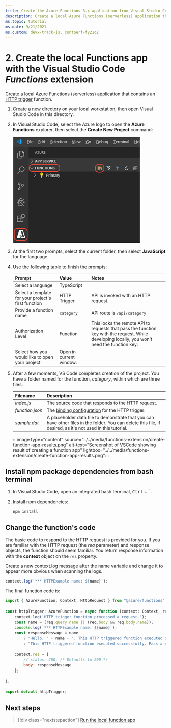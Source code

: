 ```yaml
---
title: Create the Azure Functions 3.x application from Visual Studio Code
description: Create a local Azure Functions (serverless) application that contains a function that uses an HTTP trigger. An Azure Functions app can contain many Functions with different triggers. The HTTP trigger specifically handles incoming HTTP traffic.
ms.topic: tutorial
ms.date: 9/21/2021
ms.custom: devx-track-js, contperf-fy21q2
---
```


# 2. Create the local Functions app with the Visual Studio Code _Functions_ extension

Create a local Azure Functions (serverless) application that contains an [HTTP trigger](/azure/azure-functions/functions-reference-node#http-triggers-and-bindings) function. 

1. Create a new directory on your local workstation, then open Visual Studio Code in this directory. 

1. In Visual Studio Code, select the Azure logo to open the **Azure Functions** explorer, then select the **Create New Project** command:

    ![Create a local Function app in VS Code](../../media/functions-extension/create-function-app-project.png)

1. At the first two prompts, select the current folder, then select **JavaScript** for the language.
1. Use the following table to finish the prompts:

    |Prompt|Value|Notes|
    |--|--|--|
    |Select a language|TypeScript||
    |Select a template for your project's first function|HTTP Trigger|API is invoked with an HTTP request.|
    |Provide a function name|`category`|API route is `/api/category`|
    |Authorization Level|Function|This locks the remote API to requests that pass the function key with the request. While developing locally, you won't need the function key.|
    |Select how you would like to open your project|Open in current window.||

1. After a few moments, VS Code completes creation of the project. You have a folder named for the function, *category*, within which are three files:

    | Filename | Description |
    | --- | --- |
    | *index.js* |  The source code that responds to the HTTP request. |
    | *function.json* | The [binding configuration](/azure/azure-functions/functions-triggers-bindings) for the HTTP trigger. |
    | *sample.dat* | A placeholder data file to demonstrate that you can have other files in the folder. You can delete this file, if desired, as it's not used in this tutorial. |

    :::image type="content" source="../../media/functions-extension/create-function-app-results.png" alt-text="Screenshot of VSCode showing result of creating a function app" lightbox="../../media/functions-extension/create-function-app-results.png":::

## Install npm package dependencies from bash terminal

1. In Visual Studio Code, open an integrated bash terminal, <kbd>Ctrl</kbd> + <kbd>`</kbd>.
1. Install npm dependencies:

    ```bash
    npm install
    ```

## Change the function's code

The basic code to respond to the HTTP request is provided for you. If you are familiar with the HTTP request (the _req_ parameter) and response objects, the function should seem familiar. You return response information with the **context** object on the `res` property.  

<a name="http-function-javascript-template-code"></a>

Create a new context.log message after the name variable and change it to appear more obvious when scanning the logs.

```javascript
context.log(`*** HTTPExample name: ${name}`);
```

The final function code is:


```javascript
import { AzureFunction, Context, HttpRequest } from "@azure/functions"

const httpTrigger: AzureFunction = async function (context: Context, req: HttpRequest): Promise<void> {
    context.log('HTTP trigger function processed a request.');
    const name = (req.query.name || (req.body && req.body.name));
    console.log(`*** HTTPExample name: ${name}`);
    const responseMessage = name
        ? "Hello, " + name + ". This HTTP triggered function executed successfully."
        : "This HTTP triggered function executed successfully. Pass a name in the query string or in the request body for a personalized response.";

    context.res = {
        // status: 200, /* Defaults to 200 */
        body: responseMessage
    };

};

export default httpTrigger;
```

## Next steps

> [!div class="nextstepaction"]
> [Run the local function app](tutorial-vscode-serverless-node-test-local.md)
